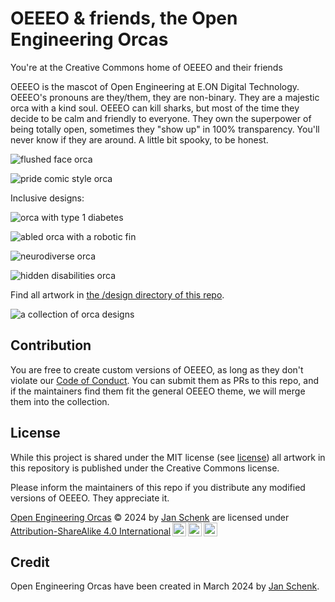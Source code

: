 # OEEEO & friends, the Open Engineering Orcas

You're at the Creative Commons home of OEEEO and their friends

OEEEO is the mascot of Open Engineering at E.ON Digital Technology. OEEEO's pronouns are they/them, they are non-binary. They are a majestic orca with a kind soul. OEEEO can kill sharks, but most of the time they decide to be calm and friendly to everyone. They own the superpower of being totally open, sometimes they "show up" in 100% transparency. You'll never know if they are around. A little bit spooky, to be honest.

![flushed face orca](https://github.com/jansche/open-engineering-orcas/assets/22521588/f2392697-3aa0-4de2-b2e1-0d099ae1d495)

![pride comic style orca](https://github.com/jansche/open-engineering-orcas/blob/main/design/comic/heart%20eye%20pride%20orca.png)

Inclusive designs:

![orca with type 1 diabetes](https://github.com/jansche/open-engineering-orcas/blob/main/design/comic/Orca%20w%20Type%201%20Diabetes.png)

![abled orca with a robotic fin](https://github.com/jansche/open-engineering-orcas/blob/main/design/comic/abled_orca.png)

![neurodiverse orca](https://github.com/jansche/open-engineering-orcas/blob/main/design/comic/neurodiverse%20orca%20transparent.png)

![hidden disabilities orca](https://github.com/jansche/open-engineering-orcas/blob/main/design/comic/hidden%20disabilities%20orca%20transparent.png)

Find all artwork in [the /design directory of this repo](design/).

![a collection of orca designs](https://github.com/jansche/open-engineering-orcas/assets/22521588/40d0368b-d447-46af-9fe1-14807c1a96ba)


## Contribution

You are free to create custom versions of OEEEO, as long as they don't violate our [Code of Conduct](CODE_OF_CONDUCT.md). You can submit them as PRs to this repo, and if the maintainers find them fit the general OEEEO theme, we will merge them into the collection.

## License

While this project is shared under the MIT license (see [license](./LICENSE)) all artwork in this repository is published under the Creative Commons license.

Please inform the maintainers of this repo if you distribute any modified versions of OEEEO. They appreciate it.

<p xmlns:cc="http://creativecommons.org/ns#" xmlns:dct="http://purl.org/dc/terms/"><a property="dct:title" rel="cc:attributionURL" href="https://github.com/jansche/open-engineering-orcas">Open Engineering Orcas</a> © 2024 by <a rel="cc:attributionURL dct:creator" property="cc:attributionName" href="https://github.com/jansche">Jan Schenk</a> are licensed under <a href="http://creativecommons.org/licenses/by-sa/4.0/?ref=chooser-v1" target="_blank" rel="license noopener noreferrer" style="display:inline-block;">Attribution-ShareAlike 4.0 International<img style="height:22px!important;margin-left:3px;vertical-align:text-bottom;" src="https://mirrors.creativecommons.org/presskit/icons/cc.svg?ref=chooser-v1"><img style="height:22px!important;margin-left:3px;vertical-align:text-bottom;" src="https://mirrors.creativecommons.org/presskit/icons/by.svg?ref=chooser-v1"><img style="height:22px!important;margin-left:3px;vertical-align:text-bottom;" src="https://mirrors.creativecommons.org/presskit/icons/sa.svg?ref=chooser-v1"></a></p>

## Credit

Open Engineering Orcas have been created in March 2024 by [Jan Schenk](https://github.com/jansche).
